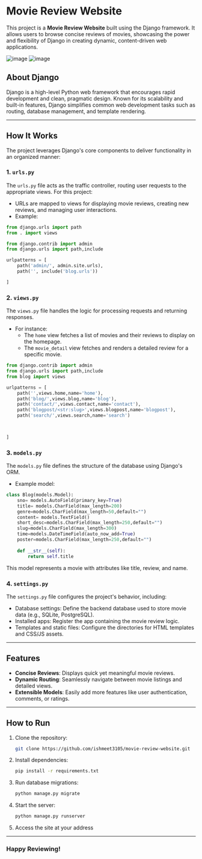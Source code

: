 # Movie Review Website 

This project is a **Movie Review Website** built using the Django framework. It allows users to browse concise reviews of movies, showcasing the power and flexibility of Django in creating dynamic, content-driven web applications.

![image](https://github.com/user-attachments/assets/cc318cc8-eeca-45ad-b735-3b53b289e953)  ![image](https://github.com/user-attachments/assets/f961747e-0eca-4e28-b4a3-26b14761b7ce)





## About Django 

Django is a high-level Python web framework that encourages rapid development and clean, pragmatic design. Known for its scalability and built-in features, Django simplifies common web development tasks such as routing, database management, and template rendering.

---

## How It Works 

The project leverages Django's core components to deliver functionality in an organized manner:

### **1. `urls.py`**
The `urls.py` file acts as the traffic controller, routing user requests to the appropriate views. For this project:
- URLs are mapped to views for displaying movie reviews, creating new reviews, and managing user interactions.
- Example:
```python
from django.urls import path
from . import views

from django.contrib import admin
from django.urls import path,include

urlpatterns = [
    path('admin/', admin.site.urls),
    path('', include('blog.urls'))

]
```

### **2. `views.py`**
The `views.py` file handles the logic for processing requests and returning responses. 
- For instance:
  - The `home` view fetches a list of movies and their reviews to display on the homepage.
  - The `movie_detail` view fetches and renders a detailed review for a specific movie.
```python
from django.contrib import admin
from django.urls import path,include
from blog import views

urlpatterns = [
    path('',views.home,name='home'),
    path('blog/',views.blog,name='blog'),
    path('contact/',views.contact,name='contact'),
    path('blogpost/<str:slug>',views.blogpost,name='blogpost'),
    path('search/',views.search,name='search')


   
]
```

### **3. `models.py`**
The `models.py` file defines the structure of the database using Django's ORM. 
- Example model:
```python
class Blog(models.Model):
    sno= models.AutoField(primary_key=True)
    title= models.CharField(max_length=200)
    genre=models.CharField(max_length=50,default="")
    content= models.TextField()
    short_desc=models.CharField(max_length=250,default="")
    slug=models.CharField(max_length=300)
    time=models.DateTimeField(auto_now_add=True)
    poster=models.CharField(max_length=250,default="")
  
    def __str__(self):
        return self.title
```
This model represents a movie with attributes like title, review, and name.

### **4. `settings.py`**
The `settings.py` file configures the project's behavior, including:
- Database settings: Define the backend database used to store movie data (e.g., SQLite, PostgreSQL).
- Installed apps: Register the app containing the movie review logic.
- Templates and static files: Configure the directories for HTML templates and CSS/JS assets.

---

## Features 
- **Concise Reviews**: Displays quick yet meaningful movie reviews.
- **Dynamic Routing**: Seamlessly navigate between movie listings and detailed views.
- **Extensible Models**: Easily add more features like user authentication, comments, or ratings.

---

## How to Run 
1. Clone the repository:
   ```bash
   git clone https://github.com/ishmeet3105/movie-review-website.git
   ```
2. Install dependencies:
   ```bash
   pip install -r requirements.txt
   ```
3. Run database migrations:
   ```bash
   python manage.py migrate
   ```
4. Start the server:
   ```bash
   python manage.py runserver
   ```
5. Access the site at your address

---

### **Happy Reviewing!** 
